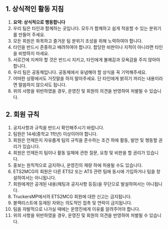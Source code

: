 ## 1. 상식적인 활동 지침
1. **요약: 상식적으로 행동합니다**
1. 우리 팀은 타인과 함께하는 곳입니다. 모두가 함께하고 쉽게 적응할 수 있는 분위기를 만들어 주세요.
1. 모든 회원은 화목하고 즐거운 팀 분위기 조성을 위해 노력하여야 합니다.
1. 타인을 반드시 존중하고 배려하여야 합니다. 합당한 비판이나 지적이 아니라면 타인을 비방하지 마세요.
1. 서로간에 지켜야 할 것은 반드시 지키고, 타인에게 불쾌감과 모욕감을 주지 않아야 합니다.
1. 우리 팀은 공동체입니다. 공동체에서 유념해야 할 상식을 꼭 기억해주세요.
1. 어떠한 상황에서도 거짓말을 하지 말아주세요. 단 타인에게 밝히기 꺼리는 내용이라면 말씀하지 않으셔도 됩니다.
1. 위의 사항을 위반하였을 경우, 운영진 및 회원의 의견을 반영하여 처벌될 수 있습니다.


## 2. 회원 규칙
1. 공지사항과 규칙을 반드시 확인해주시기 바랍니다.
1. 팀원은 14세(중학교 1학년) 이상이어야 합니다.
1. 회원은 언제든지 자유롭게 팀의 규칙을 준수하는 조건 하에 활동, 발언 및 행동할 권리가 있습니다.
1. 회원은 언제든지 팀이나 활동 일체에 관한 질문, 요청 및 비판을 할 권리가 있습니다.
1. 홍보는 원칙적으로 금지하나, 운영진의 재량 하에 허용될 수도 있습니다.
1. ETS2MCG의 회원은 다른 ETS2 또는 ATS 관련 팀에 동시에 가입하거나 팀을 창설하여서는 아니됩니다.
1. 회원에게만 공개된 내용(채팅과 공지사항 등등)을 무단으로 발설하여서는 아니됩니다.
1. TruckersMP에서의 ETS2MCG 회원에 대한 신고는 금지됩니다.
1. 블랙리스트에 등재된 자와는 의도적인 접촉 및 연락이 금지됩니다.
1. 팀을 자발적으로 나가실 때에는 운영진에게 이유를 알려주어야 합니다.
1. 위의 사항을 위반하였을 경우, 운영진 및 회원의 의견을 반영하여 처벌될 수 있습니다.
